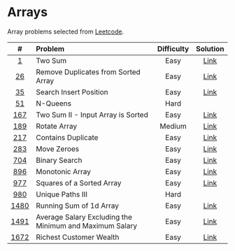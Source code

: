 # Arrays

Array problems selected from [Leetcode](https://leetcode.com/tag/array/).

|  #   | Problem | Difficulty | Solution |
| :--: | :----- | :--------: | :------: |
| <a href="https://leetcode.com/problems/two-sum" target="_blank">1</a>  | Two Sum | Easy | <a href="https://github.com/bleudog/leetcode/tree/main/1-two-sum" target="_blank">Link</a> | 
| <a href="https://leetcode.com/problems/remove-duplicates-from-sorted-array" target="_blank">26</a> | Remove Duplicates from Sorted Array | Easy | <a href="https://github.com/bleudog/leetcode/tree/main/26-remove-duplicates-from-sorted-array" target="_blank">Link</a> | 
| <a href="https://leetcode.com/problems/search-insert-position" target="_blank">35</a>  | Search Insert Position | Easy | <a href="https://github.com/bleudog/leetcode/tree/main/35-search-insert-position" target="_blank">Link</a> | 
| <a href="https://leetcode.com/problems/n-queens/" target="_blank">51</a>  | N-Queens | Hard | | 
| <a href="https://leetcode.com/problems/two-sum-ii-input-array-is-sorted" target="_blank">167</a>  | Two Sum II - Input Array is Sorted | Easy | <a href="https://github.com/bleudog/leetcode/tree/main/167-two-sum-ii-input-array-is-sorted" target="_blank">Link</a> | 
| <a href="https://leetcode.com/problems/rotate-array" target="_blank">189</a>  | Rotate Array | Medium | <a href="https://github.com/bleudog/leetcode/tree/main/189-rotate-array" target="_blank">Link</a> | 
| <a href="https://leetcode.com/problems/contains-duplicate" target="_blank">217</a>  | Contains Duplicate | Easy | <a href="https://github.com/bleudog/leetcode/tree/main/217-contains-duplicate" target="_blank">Link</a> | 
| <a href="https://leetcode.com/problems/move-zeroes" target="_blank">283</a>  | Move Zeroes | Easy | <a href="https://github.com/bleudog/leetcode/tree/main/283-move-zeroes" target="_blank">Link</a> | 
| <a href="https://leetcode.com/problems/binary-search" target="_blank">704</a>  | Binary Search | Easy | <a href="https://github.com/bleudog/leetcode/tree/main/704-binary-search" target="_blank">Link</a> | 
| <a href="https://leetcode.com/problems/monotonic-array" target="_blank">896</a>  | Monotonic Array | Easy | <a href="https://github.com/bleudog/leetcode/tree/main/896-monotonic-array" target="_blank">Link</a> | 
| <a href="https://leetcode.com/problems/squares-of-a-sorted-array" target="_blank">977</a>  | Squares of a Sorted Array | Easy | <a href="https://github.com/bleudog/leetcode/tree/main/977-squares-of-a-sorted-array" target="_blank">Link</a> | 
| <a href="https://leetcode.com/problems/unique-paths-iii/" target="_blank">980</a>  | Unique Paths III | Hard | | 
| <a href="https://leetcode.com/problems/running-sum-of-1d-array" target="_blank">1480</a>  | Running Sum of 1d Array | Easy | <a href="https://github.com/bleudog/leetcode/tree/main/1480-running-sum-of-1d-array" target="_blank">Link</a> | 
| <a href="https://leetcode.com/problems/average-salary-excluding-the-minimum-and-maximum-salary" target="_blank">1491</a>  | Average Salary Excluding the Minimum and Maximum Salary | Easy | <a href="https://github.com/bleudog/leetcode/tree/main/1491-average-salary-excluding-the-minimum-and-maximum-salary" target="_blank">Link</a> | 
| <a href="https://leetcode.com/problems/richest-customer-wealth" target="_blank">1672</a>  | Richest Customer Wealth | Easy | <a href="https://github.com/bleudog/leetcode/tree/main/1672-richest-customer-wealth" target="_blank">Link</a> | 